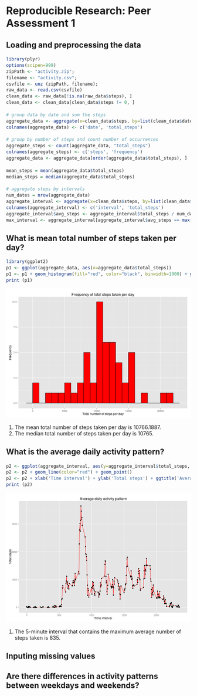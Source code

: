 # Reproducible Research: Peer Assessment 1


## Loading and preprocessing the data


```r
library(plyr)
options(scipen=999)
zipPath <- "activity.zip";
filename <- "activity.csv";
csvfile <- unz (zipPath, filename);
raw_data <- read.csv(csvfile)
clean_data <- raw_data[!is.na(raw_data$steps), ]
clean_data <- clean_data[clean_data$steps != 0, ]

# group data by date and sum the steps
aggregate_data <- aggregate(x=clean_data$steps, by=list(clean_data$date), FUN = sum)
colnames(aggregate_data) <- c('date', 'total_steps')

# group by number of steps and count number of occurrences
aggregate_steps <- count(aggregate_data, "total_steps")
colnames(aggregate_steps) <- c('steps', 'frequency')
aggregate_data <- aggregate_data[order(aggregate_data$total_steps), ]

mean_steps = mean(aggregate_data$total_steps)
median_steps = median(aggregate_data$total_steps)

# aggregate steps by intervals
num_dates = nrow(aggregate_data)
aggregate_interval <- aggregate(x=clean_data$steps, by=list(clean_data$interval), FUN = sum)
colnames(aggregate_interval) <- c('interval', 'total_steps')
aggregate_interval$avg_steps <- aggregate_interval$total_steps / num_dates
max_interval <- aggregate_interval[aggregate_interval$avg_steps == max(aggregate_interval$avg_steps), c('interval')]
```

## What is mean total number of steps taken per day?


```r
library(ggplot2)
p1 <- ggplot(aggregate_data, aes(x=aggregate_data$total_steps))
p1 <- p1 + geom_histogram(fill="red", color="black", binwidth=1000) + ggtitle("Frequency of total steps taken per day") + xlab('Total number of steps per day') + ylab('Frequency')
print (p1)
```

![plot of chunk total_steps](figure/total_steps.png) 

1. The mean total number of steps taken per day is 10766.1887.
2. The median total number of steps taken per day is 10765.

## What is the average daily activity pattern?


```r
p2 <- ggplot(aggregate_interval, aes(y=aggregate_interval$total_steps, x=aggregate_interval$interval))
p2 <- p2 + geom_line(color="red") + geom_point()
p2 <- p2 + xlab('Time interval') + ylab('Total steps') + ggtitle('Average daily activity pattern')
print (p2)
```

![plot of chunk timeseriesplot](figure/timeseriesplot.png) 

1. The 5-minute interval that contains the maximum average number of steps taken is 835.

## Inputing missing values



## Are there differences in activity patterns between weekdays and weekends?
